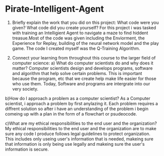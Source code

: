 # Pirate-Intelligent-Agent

1) Briefly explain the work that you did on this project: What code were you given? What code did you create yourself?
For this project i was tasked with training an Intelligient Agent to navigate a maze to find hiddent treasue.Most of the code was given including the Enviorment, the Experience for Replay, building of the neural network model and the play game. The code I created myself was the Q-Training Algorithm.

2) Connect your learning from throughout this course to the larger field of computer science:
  a) What do computer scientists do and why does it matter?
      Computer scientists design and develops programs, software and algorithm that help solve certain problems. This is important because the program, etc that we create help make life easier for those who use them. Today, Software and programs are intergrate into our very society.
  
  b)How do I approach a problem as a computer scientist?
       As a Computer scientist, i approach a problem by first anylazing it. Each problem requires a diffrent solution so after i have an understanding of the problem i begin comeing up with a plan in the form of a flowchart or psudeocode.
  
  c)What are my ethical responsibilities to the end user and the organization?
      My ethical responsibilities to the end user and the organization are to make sure any code I produce follows legal guidelines to protect organization. This         includes only useing user's information that is needed, makeing sure that information is only being use legally and makeing sure the user's information is secure.
